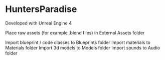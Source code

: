 # HuntersParadise

Developed with Unreal Engine 4

Place raw assets (for example .blend files) in External Assets folder

Import blueprint / code classes to Blueprints folder
Import materials to Materials folder
Import 3d models to Models folder
Import sounds to Audio folder